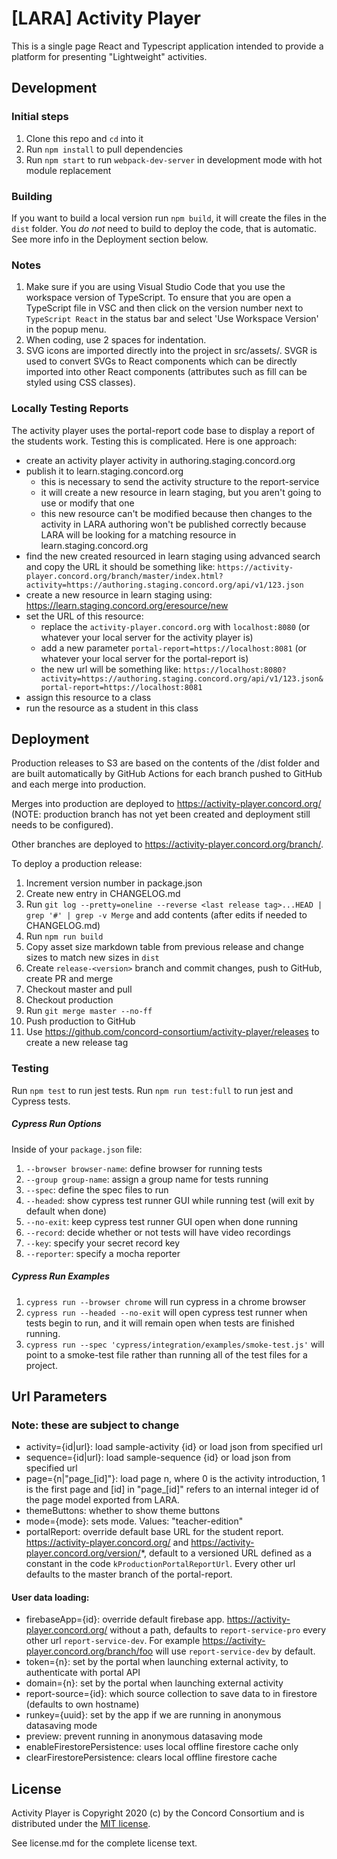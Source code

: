 # [LARA] Activity Player

This is a single page React and Typescript application intended to provide a platform for presenting "Lightweight" activities.

## Development

### Initial steps

1. Clone this repo and `cd` into it
2. Run `npm install` to pull dependencies
3. Run `npm start` to run `webpack-dev-server` in development mode with hot module replacement

### Building

If you want to build a local version run `npm build`, it will create the files in the `dist` folder.
You *do not* need to build to deploy the code, that is automatic.  See more info in the Deployment section below.

### Notes

1. Make sure if you are using Visual Studio Code that you use the workspace version of TypeScript.
   To ensure that you are open a TypeScript file in VSC and then click on the version number next to
   `TypeScript React` in the status bar and select 'Use Workspace Version' in the popup menu.
2. When coding, use 2 spaces for indentation.
3. SVG icons are imported directly into the project in src/assets/. SVGR is used to convert SVGs to React components which can be directly imported into other React components (attributes such as fill can be styled using CSS classes).

### Locally Testing Reports

The activity player uses the portal-report code base to display a report of the students work.
Testing this is complicated. Here is one approach:
- create an activity player activity in authoring.staging.concord.org
- publish it to learn.staging.concord.org
  - this is necessary to send the activity structure to the report-service
  - it will create a new resource in learn staging, but you aren't going to use or modify that one
  - this new resource can't be modified because then changes to the activity in LARA authoring won't be published correctly because LARA will be looking for a matching resource in learn.staging.concord.org
- find the new created resourced in learn staging using advanced search and copy the URL it should be something like:
  `https://activity-player.concord.org/branch/master/index.html?activity=https://authoring.staging.concord.org/api/v1/123.json`
- create a new resource in learn staging using: https://learn.staging.concord.org/eresource/new
- set the URL of this resource:
  - replace the `activity-player.concord.org` with `localhost:8080` (or whatever your local server for the activity player is)
  - add a new parameter `portal-report=https://localhost:8081` (or whatever your local server for the portal-report is)
  - the new url will be something like:
  `https://localhost:8080?activity=https://authoring.staging.concord.org/api/v1/123.json&portal-report=https://localhost:8081`
- assign this resource to a class
- run the resource as a student in this class

## Deployment

Production releases to S3 are based on the contents of the /dist folder and are built automatically by GitHub Actions for each branch pushed to GitHub and each merge into production.

Merges into production are deployed to https://activity-player.concord.org/ (NOTE: production branch has not yet been created and deployment still needs to be configured).

Other branches are deployed to https://activity-player.concord.org/branch/<name>.

To deploy a production release:

1. Increment version number in package.json
2. Create new entry in CHANGELOG.md
3. Run `git log --pretty=oneline --reverse <last release tag>...HEAD | grep '#' | grep -v Merge` and add contents (after edits if needed to CHANGELOG.md)
4. Run `npm run build`
5. Copy asset size markdown table from previous release and change sizes to match new sizes in `dist`
6. Create `release-<version>` branch and commit changes, push to GitHub, create PR and merge
7. Checkout master and pull
8. Checkout production
9. Run `git merge master --no-ff`
10. Push production to GitHub
11. Use https://github.com/concord-consortium/activity-player/releases to create a new release tag

### Testing

Run `npm test` to run jest tests. Run `npm run test:full` to run jest and Cypress tests.

##### Cypress Run Options

Inside of your `package.json` file:
1. `--browser browser-name`: define browser for running tests
2. `--group group-name`: assign a group name for tests running
3. `--spec`: define the spec files to run
4. `--headed`: show cypress test runner GUI while running test (will exit by default when done)
5. `--no-exit`: keep cypress test runner GUI open when done running
6. `--record`: decide whether or not tests will have video recordings
7. `--key`: specify your secret record key
8. `--reporter`: specify a mocha reporter

##### Cypress Run Examples

1. `cypress run --browser chrome` will run cypress in a chrome browser
2. `cypress run --headed --no-exit` will open cypress test runner when tests begin to run, and it will remain open when tests are finished running.
3. `cypress run --spec 'cypress/integration/examples/smoke-test.js'` will point to a smoke-test file rather than running all of the test files for a project.

## Url Parameters
### Note: these are subject to change

* activity={id|url}:    load sample-activity {id} or load json from specified url
* sequence={id|url}:    load sample-sequence {id} or load json from specified url
* page={n|"page_[id]"}: load page n, where 0 is the activity introduction, 1 is the first page and [id] in "page_[id]" refers to an internal integer id of the page model exported from LARA.
* themeButtons:         whether to show theme buttons
* mode={mode}:          sets mode. Values: "teacher-edition"
* portalReport:         override default base URL for the student report. https://activity-player.concord.org/ and https://activity-player.concord.org/version/*, default to a versioned URL defined as a constant in the code `kProductionPortalReportUrl`. Every other url defaults to the master branch of the portal-report. 

#### User data loading:
* firebaseApp={id}:  override default firebase app. https://activity-player.concord.org/ without a path, defaults to `report-service-pro` every other url `report-service-dev`. For example https://activity-player.concord.org/branch/foo will use `report-service-dev` by default.
* token={n}:         set by the portal when launching external activity, to authenticate with portal API
* domain={n}:        set by the portal when launching external activity
* report-source={id}: which source collection to save data to in firestore (defaults to own hostname)
* runkey={uuid}:     set by the app if we are running in anonymous datasaving mode
* preview:           prevent running in anonymous datasaving mode
* enableFirestorePersistence: uses local offline firestore cache only
* clearFirestorePersistence: clears local offline firestore cache

## License

Activity Player is Copyright 2020 (c) by the Concord Consortium and is distributed under the [MIT license](http://www.opensource.org/licenses/MIT).

See license.md for the complete license text.
